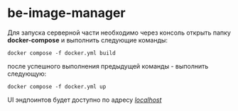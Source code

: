 # be-image-manager

Для запуска серверной части необходимо через консоль открыть папку **docker-compose**
и выполнить следующие команды:

```
docker compose -f docker.yml build
```

после успешного выполнения предыдущей команды - выполнить следующую:

```
docker compose -f docker.yml up
```

UI эндпоинтов будет доступно по адресу [_localhost_](http://localhost)

